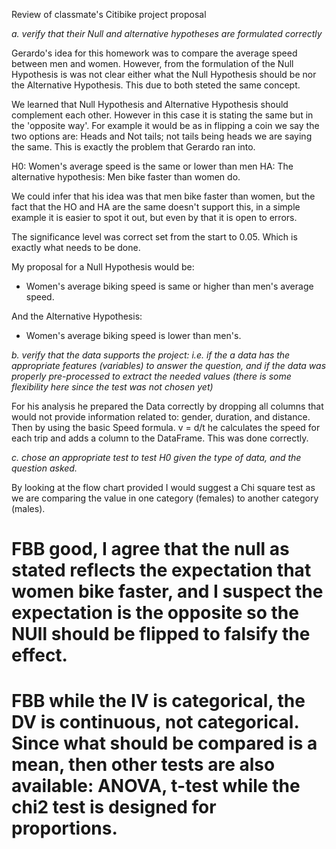 Review of classmate's Citibike project proposal

_a. verify that their Null and alternative hypotheses are formulated correctly_

Gerardo's idea for this homework was to compare the average speed between men and women. However, from the formulation of the Null Hypothesis is was not clear either what the Null Hypothesis should be nor the Alternative Hypothesis. This due to both steted the same concept. 

We learned that Null Hypothesis and Alternative Hypothesis should complement each other. However in this case it is stating the same but in the 'opposite way'. For example it would be as in flipping a coin we say the two options are: Heads and Not tails; not tails being heads we are saying the same.  This is exactly the problem that Gerardo ran into. 

H0: Women's average speed is the same or lower than men 
HA: The alternative hypothesis: Men bike faster than women do.

We could infer that his idea was that men bike faster than women, but the fact that the HO and HA are the same doesn't support this, in a simple example it is easier to spot it out, but even by that it is open to errors. 

The significance level was correct set from the start to 0.05. Which is exactly what needs to be done. 

My proposal for a Null Hypothesis would be:
- Women's average biking speed is same or higher than men's average speed. 

And the Alternative Hypothesis:
- Women's average biking speed is lower than men's.  


_b. verify that the data supports the project: i.e. if the a data has the appropriate features (variables) to answer the question, and if the data was properly pre-processed to extract the needed values (there is some flexibility here since the test was not chosen yet)_

For his analysis he prepared the Data correctly by dropping all columns that would not provide information related to: gender, duration, and distance.  Then by using the basic Speed formula. v = d/t he calculates the speed for each trip and adds a column to the DataFrame. This was done correctly. 

_c. chose an appropriate test to test H0 given the type of data, and the question asked._

By looking at the flow chart provided I would suggest a Chi square test as we are comparing the value in one category (females) to another category (males). 


# FBB good, I agree that the null as stated reflects the expectation that women bike faster, and I suspect the expectation is the opposite so the NUll should be flipped to falsify the effect.

# FBB while the IV is categorical, the DV is continuous, not categorical. Since what should be compared is a mean, then other tests are also available: ANOVA, t-test while the chi2 test is designed for proportions. 




